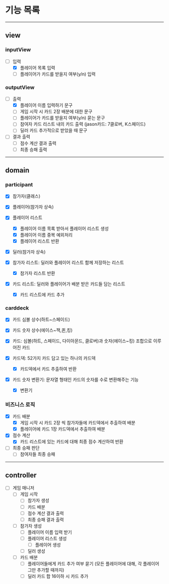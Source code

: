 # 기능 목록

<hr>

## view

### inputView

- [ ] 입력
  - [x] 플레이어 목록 입력 
  - [ ] 플레이어가 카드를 받을지 여부(y/n) 입력

### outputView

- [ ] 출력
  - [x] 플레이어 이름 입력하기 문구
  - [ ] 게임 시작 시 카드 2장 배분에 대한 문구
  - [ ] 플레이어가 카드를 받을지 여부(y/n) 묻는 문구
  - [ ] 참여자 카드 리스트 내의 카드 출력 (jason카드: 7클로버, K스페이드)
  - [ ] 딜러 카드 추가적으로 받았을 때 문구

- [ ] 결과 출력
  - [ ] 점수 계산 결과 출력
  - [ ] 최종 승패 출력

<hr>

## domain

### participant

- [x] 참가자(클래스)

- [x] 플레이어(참가자 상속)

- [x] 플레이어 리스트
  - [x] 플레이어 이름 목록 받아서 플레이어 리스트 생성 
  - [x] 플레이어 이름 중복 예외처리
  - [x] 플레이어 리스트 반환

- [x] 딜러(참가자 상속)

- [x] 참가자 리스트: 딜러와 플레이어 리스트 함께 저장하는 리스트
  - [x] 참가자 리스트 반환

- [x] 카드 리스트: 딜러와 플레이어가 배분 받은 카드들 담는 리스트
  - [x] 카드 리스트에 카드 추가

### carddeck

- [x] 카드 심볼 상수(하트~스페이드)

- [x] 카드 숫자 상수(에이스~잭,퀸,킹)

- [x] 카드: 심볼(하트, 스페이드, 다이아몬드, 클로버)과 숫자(에이스~킹) 조합으로 이루어진 카드

- [x] 카드덱: 52가지 카드 담고 있는 하나의 카드덱
  - [x] 카드덱에서 카드 추출하여 반환

- [x] 카드 숫자 변환기: 문자열 형태인 카드의 숫자를 수로 변환해주는 기능
  - [x] 변환기

### 비즈니스 로직

- [x] 카드 배분
  - [x] 게임 시작 시 카드 2장 씩 참가자들에 카드덱에서 추출하여 배분
  - [x] 플레이어에 카드 1장 카드덱에서 추출하여 배분

- [x] 점수 계산
  - [x] 카드 리스트에 있는 카드에 대해 최종 점수 계산하여 반환

- [ ] 최종 승패 판단
  - [ ] 참여자들 최종 승패

<hr>

## controller

- [ ] 게임 매니저
  - [ ] 게임 시작
    - [ ] 참가자 생성
    - [ ] 카드 배분
    - [ ] 점수 계산 결과 출력
    - [ ] 최종 승패 결과 출력
  - [ ] 참가자 생성
    - [ ] 플레이어 이름 입력 받기
    - [ ] 플레이어 리스트 생성
      - [ ] 플레이어 생성
    - [ ] 딜러 생성
  - [ ] 카드 배분
    - [ ] 플레이어들에게 카드 추가 여부 묻기 (모든 플레이어에 대해, 각 플레이어 그만 추가할 때까지)
    - [ ] 딜러 카드 합 16이하 시 카드 추가
